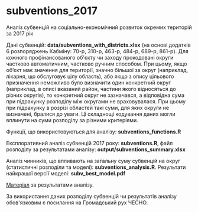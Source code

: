 # subventions_2017
Аналіз субвенцій на соціально-економічний розвиток окремих територій за 2017 рік

Дані субвенцій: **data/subventions_with_districts.xlsx** (на основі додатків 6 розпоряджень Кабміну: 70-р, 310-р, 463-р, 484-р, 689-р, 861-р). Для кожного профінансованого об'єкту чи заходу прокодовані округи частково автоматичним, частково ручним способом. При цьому, якщо об’єкт має значення для території, значно більшої за округ (наприклад, лікарня, що обслуговує цілу область), або якщо з опису цільового призначення неможливо було визначити один конкретний округ (наприклад, в описі вказаний район, частини якого відносяться до різних округів), то конкретний округ не зазначався, а відповідна сума при підрахунку розподілу між округами не враховувалася. При цьому при підрахунку в розрізі областей такі суми, для яких округи не визначені, бралися до уваги. Ці складнощі кодування даних могли вплинути на суми розподілу за різними критеріями.

Функції, що використовуються для аналізу: **subventions_functions.R**

Експлоративний аналіз субвенцій 2017 року: **subventions.R**, файл розподілу за результатами аналізу: **output/subventions_summary.xlsx**

Аналіз чинників, що впливають на загальну суму субвенцій на округ (статистичні розподіли та моделі): **subventions_analysis.R**. Результати найкращої версії моделі: **subv_best_model.pdf** 

[Матеріал](https://dt.ua/internal/barter-loyalnosti-277519_.html) за результатами аналізу.

За використання даних розподілу субвенцій чи результатів аналізу обов'язковим є посилання на Громадський рух ЧЕСНО.
